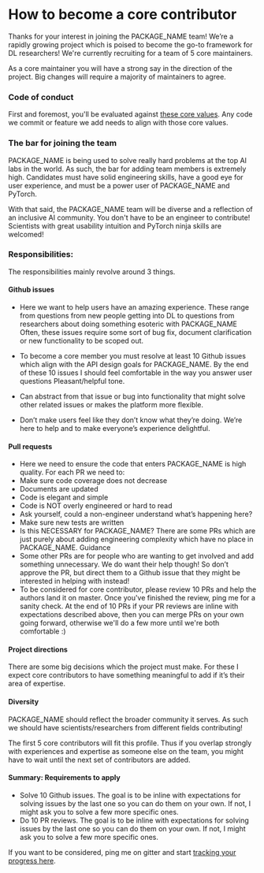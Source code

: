 # How to become a core contributor

Thanks for your interest in joining the PACKAGE_NAME team! We’re a rapidly growing project which is poised to become the go-to framework for DL researchers!
We're currently recruiting for a team of 5 core maintainers.

As a core maintainer you will have a strong say in the direction of the project. Big changes will require a majority of maintainers to agree.

### Code of conduct

First and foremost, you'll be evaluated against [these core values](https://github.com/GITHUB_NAME/REPO_NAME/blob/master/.github/CONTRIBUTING.md). Any code we commit or feature we add needs to align with those core values.

### The bar for joining the team

PACKAGE_NAME is being used to solve really hard problems at the top AI labs in the world. As such, the bar for adding team members is extremely high. Candidates must have solid engineering skills, have a good eye for user experience, and must be a power user of PACKAGE_NAME and PyTorch.

With that said, the PACKAGE_NAME team will be diverse and a reflection of an inclusive AI community. You don't have to be an engineer to contribute! Scientists with great usability intuition and PyTorch ninja skills are welcomed!

### Responsibilities:

The responsibilities mainly revolve around 3 things.

#### Github issues

- Here we want to help users have an amazing experience. These range from questions from new people getting into DL to questions from researchers about doing something esoteric with PACKAGE_NAME
Often, these issues require some sort of bug fix, document clarification or new functionality to be scoped out.

- To become a core member you must resolve at least 10 Github issues which align with the API design goals for PACKAGE_NAME. By the end of these 10 issues I should feel comfortable in the way you answer user questions
Pleasant/helpful tone.

- Can abstract from that issue or bug into functionality that might solve other related issues or makes the platform more flexible.

- Don’t make users feel like they don’t know what they’re doing. We’re here to help and to make everyone’s experience delightful.

#### Pull requests

- Here we need to ensure the code that enters PACKAGE_NAME is high quality. For each PR we need to:
- Make sure code coverage does not decrease
- Documents are updated
- Code is elegant and simple
- Code is NOT overly engineered or hard to read
- Ask yourself, could a non-engineer understand what’s happening here?
- Make sure new tests are written
- Is this NECESSARY for PACKAGE_NAME? There are some PRs which are just purely about adding engineering complexity which have no place in PACKAGE_NAME.
Guidance
- Some other PRs are for people who are wanting to get involved and add something unnecessary. We do want their help though! So don’t approve the PR, but direct them to a Github issue that they might be interested in helping with instead!
- To be considered for core contributor, please review 10 PRs and help the authors land it on master. Once you've finished the review, ping me
for a sanity check. At the end of 10 PRs if your PR reviews are inline with expectations described above, then you can merge PRs on your own going forward,
otherwise we'll do a few more until we're both comfortable :)

#### Project directions

There are some big decisions which the project must make. For these I expect core contributors to have something meaningful to add if it’s their area of expertise.

#### Diversity

PACKAGE_NAME should reflect the broader community it serves. As such we should have scientists/researchers from
different fields contributing!

The first 5 core contributors will fit this profile. Thus if you overlap strongly with experiences and expertise as someone else on the team, you might have to wait until the next set of contributors are added.

#### Summary: Requirements to apply

- Solve 10 Github issues. The goal is to be inline with expectations for solving issues by the last one so you can do them on your own. If not, I might ask you to solve a few more specific ones.
- Do 10 PR reviews. The goal is to be inline with expectations for solving issues by the last one so you can do them on your own. If not, I might ask you to solve a few more specific ones.

If you want to be considered, ping me on gitter and start [tracking your progress here](https://docs.google.com/spreadsheets/d/15D58gp8DvI0Z6qbbYVRuaWioiwzafcP58-UlbuO_CMU/edit?usp=sharing).
